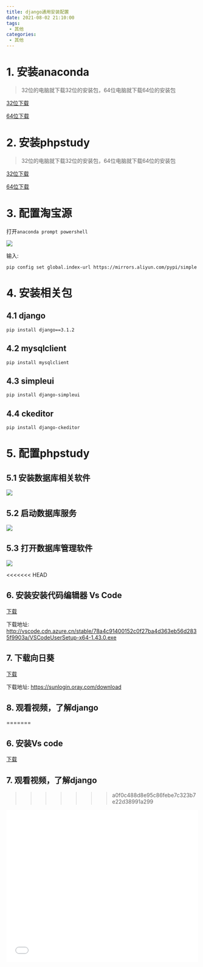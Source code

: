 ```yaml
---
title: django通用安装配置
date: 2021-08-02 21:10:00
tags:
 - 其他
categories:
 - 其他
---
```


# 1. 安装anaconda

> 32位的电脑就下载32位的安装包，64位电脑就下载64位的安装包

[32位下载](https://mirrors.tuna.tsinghua.edu.cn/anaconda/archive/Anaconda3-2019.10-Windows-x86.exe
)

[64位下载](https://mirrors.tuna.tsinghua.edu.cn/anaconda/archive/Anaconda3-2019.10-Windows-x86_64.exe
)

# 2. 安装phpstudy

> 32位的电脑就下载32位的安装包，64位电脑就下载64位的安装包

[32位下载](http://public.xp.cn/upgrades/phpStudy_32.zip)

[64位下载](http://public.xp.cn/upgrades/phpStudy_64.zip)

# 3. 配置淘宝源

打开`anaconda prompt powershell`

![](0.png)

输入:

```shell
pip config set global.index-url https://mirrors.aliyun.com/pypi/simple
```

# 4. 安装相关包

## 4.1 django

```shell
pip install django==3.1.2
```

## 4.2 mysqlclient

```shell
pip install mysqlclient
```

## 4.3 simpleui

```shell
pip install django-simpleui
```

## 4.4 ckeditor

```shell
pip install django-ckeditor
```

# 5. 配置phpstudy

## 5.1 安装数据库相关软件

![](1.png)

## 5.2 启动数据库服务

![](2.png)

## 5.3 打开数据库管理软件

![](3.png)

<<<<<<< HEAD
## 6. 安装安装代码编辑器 Vs Code

[下载](http://vscode.cdn.azure.cn/stable/78a4c91400152c0f27ba4d363eb56d2835f9903a/VSCodeUserSetup-x64-1.43.0.exe)

下载地址: http://vscode.cdn.azure.cn/stable/78a4c91400152c0f27ba4d363eb56d2835f9903a/VSCodeUserSetup-x64-1.43.0.exe

## 7. 下载向日葵

[下载](https://sunlogin.oray.com/download)

下载地址: https://sunlogin.oray.com/download

## 8. 观看视频，了解django
=======
## 6. 安装Vs code

[下载](http://vscode.cdn.azure.cn/stable/78a4c91400152c0f27ba4d363eb56d2835f9903a/VSCodeUserSetup-x64-1.43.0.exe)

## 7. 观看视频，了解django
>>>>>>> a0f0c488d8e95c86febe7c323b7e22d38991a299

<iframe src="//player.bilibili.com/player.html?aid=16957624&bvid=BV1GW411Y7EU&cid=27721310&page=1" scrolling="no" border="0" frameborder="no" framespacing="0" allowfullscreen="true" height="400" width="100%"> </iframe>